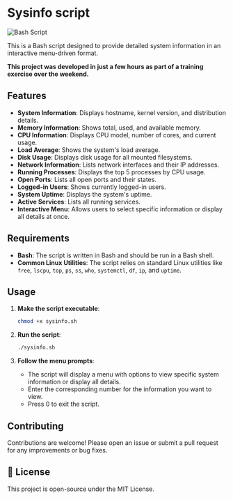 # Sysinfo script

![Bash Script](https://img.shields.io/badge/bash_script-%23121011.svg?style=for-the-badge&logo=gnu-bash&logoColor=white)

This is a Bash script designed to provide detailed system information in an interactive menu-driven format.

**This project was developed in just a few hours as part of a training exercise over the weekend.**

## Features

- **System Information**: Displays hostname, kernel version, and distribution details.
- **Memory Information**: Shows total, used, and available memory.
- **CPU Information**: Displays CPU model, number of cores, and current usage.
- **Load Average**: Shows the system's load average.
- **Disk Usage**: Displays disk usage for all mounted filesystems.
- **Network Information**: Lists network interfaces and their IP addresses.
- **Running Processes**: Displays the top 5 processes by CPU usage.
- **Open Ports**: Lists all open ports and their states.
- **Logged-in Users**: Shows currently logged-in users.
- **System Uptime**: Displays the system's uptime.
- **Active Services**: Lists all running services.
- **Interactive Menu**: Allows users to select specific information or display all details at once.

## Requirements

- **Bash**: The script is written in Bash and should be run in a Bash shell.
- **Common Linux Utilities**: The script relies on standard Linux utilities like `free`, `lscpu`, `top`, `ps`, `ss`, `who`, `systemctl`, `df`, `ip`, and `uptime`.

## Usage

1. **Make the script executable**:
   ```bash
   chmod +x sysinfo.sh
   ```
2.  **Run the script**:
    ```bash
    ./sysinfo.sh
    ```
    
3. **Follow the menu prompts**:
    - The script will display a menu with options to view specific system information or display all details.
    - Enter the corresponding number for the information you want to view.
    - Press 0 to exit the script.
      
## Contributing

Contributions are welcome! Please open an issue or submit a pull request for any improvements or bug fixes.

## 📝 License

This project is open-source under the MIT License.

